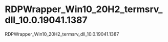 # RDPWrapper_Win10_20H2_termsrv_dll_10.0.19041.1387
RDPWrapper_Win10_20H2_termsrv_dll_10.0.19041.1387
